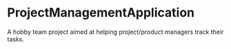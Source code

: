 # ProjectManagementApplication
A hobby team project aimed at helping project/product managers track their tasks.
